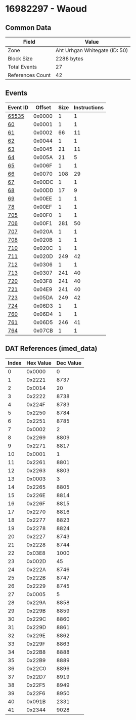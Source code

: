 # 16982297 - Waoud

## Common Data

| Field            | Value                         |
|------------------|-------------------------------|
| Zone             | Aht Urhgan Whitegate (ID: 50) |
| Block Size       | 2288 bytes                    |
| Total Events     | 27                            |
| References Count | 42                            |

## Events

| Event ID            | Offset   |   Size |   Instructions |
|---------------------|----------|--------|----------------|
| [65535](./65535.md) | 0x0000   |      1 |              1 |
| [60](./60.md)       | 0x0001   |      1 |              1 |
| [61](./61.md)       | 0x0002   |     66 |             11 |
| [62](./62.md)       | 0x0044   |      1 |              1 |
| [63](./63.md)       | 0x0045   |     21 |             11 |
| [64](./64.md)       | 0x005A   |     21 |              5 |
| [65](./65.md)       | 0x006F   |      1 |              1 |
| [66](./66.md)       | 0x0070   |    108 |             29 |
| [67](./67.md)       | 0x00DC   |      1 |              1 |
| [68](./68.md)       | 0x00DD   |     17 |              9 |
| [69](./69.md)       | 0x00EE   |      1 |              1 |
| [78](./78.md)       | 0x00EF   |      1 |              1 |
| [705](./705.md)     | 0x00F0   |      1 |              1 |
| [706](./706.md)     | 0x00F1   |    281 |             50 |
| [707](./707.md)     | 0x020A   |      1 |              1 |
| [708](./708.md)     | 0x020B   |      1 |              1 |
| [710](./710.md)     | 0x020C   |      1 |              1 |
| [711](./711.md)     | 0x020D   |    249 |             42 |
| [712](./712.md)     | 0x0306   |      1 |              1 |
| [713](./713.md)     | 0x0307   |    241 |             40 |
| [720](./720.md)     | 0x03F8   |    241 |             40 |
| [721](./721.md)     | 0x04E9   |    241 |             40 |
| [723](./723.md)     | 0x05DA   |    249 |             42 |
| [724](./724.md)     | 0x06D3   |      1 |              1 |
| [760](./760.md)     | 0x06D4   |      1 |              1 |
| [761](./761.md)     | 0x06D5   |    246 |             41 |
| [764](./764.md)     | 0x07CB   |      1 |              1 |

## DAT References (imed_data)

|   Index | Hex Value   |   Dec Value |
|---------|-------------|-------------|
|       0 | 0x0000      |           0 |
|       1 | 0x2221      |        8737 |
|       2 | 0x0014      |          20 |
|       3 | 0x2222      |        8738 |
|       4 | 0x224F      |        8783 |
|       5 | 0x2250      |        8784 |
|       6 | 0x2251      |        8785 |
|       7 | 0x0002      |           2 |
|       8 | 0x2269      |        8809 |
|       9 | 0x2271      |        8817 |
|      10 | 0x0001      |           1 |
|      11 | 0x2261      |        8801 |
|      12 | 0x2263      |        8803 |
|      13 | 0x0003      |           3 |
|      14 | 0x2265      |        8805 |
|      15 | 0x226E      |        8814 |
|      16 | 0x226F      |        8815 |
|      17 | 0x2270      |        8816 |
|      18 | 0x2277      |        8823 |
|      19 | 0x2278      |        8824 |
|      20 | 0x2227      |        8743 |
|      21 | 0x2228      |        8744 |
|      22 | 0x03E8      |        1000 |
|      23 | 0x002D      |          45 |
|      24 | 0x222A      |        8746 |
|      25 | 0x222B      |        8747 |
|      26 | 0x2229      |        8745 |
|      27 | 0x0005      |           5 |
|      28 | 0x229A      |        8858 |
|      29 | 0x229B      |        8859 |
|      30 | 0x229C      |        8860 |
|      31 | 0x229D      |        8861 |
|      32 | 0x229E      |        8862 |
|      33 | 0x229F      |        8863 |
|      34 | 0x22B8      |        8888 |
|      35 | 0x22B9      |        8889 |
|      36 | 0x22C0      |        8896 |
|      37 | 0x22D7      |        8919 |
|      38 | 0x22F5      |        8949 |
|      39 | 0x22F6      |        8950 |
|      40 | 0x091B      |        2331 |
|      41 | 0x2344      |        9028 |
